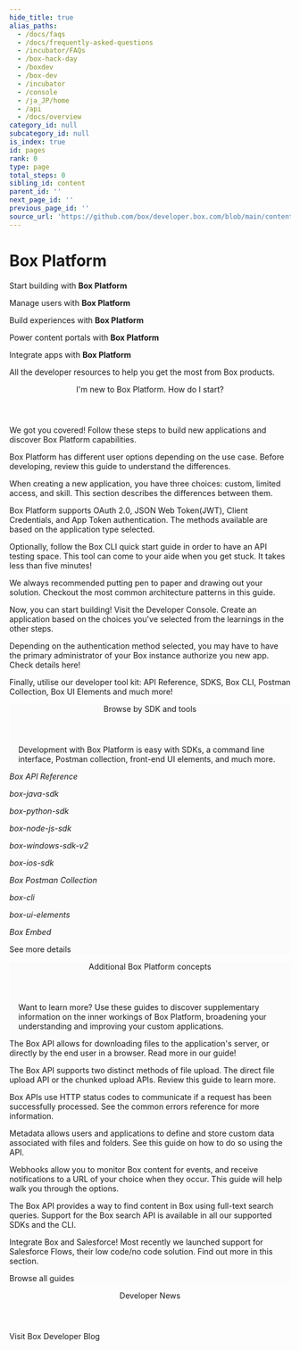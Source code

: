 ```yaml
---
hide_title: true
alias_paths:
  - /docs/faqs
  - /docs/frequently-asked-questions
  - /incubator/FAQs
  - /box-hack-day
  - /boxdev
  - /box-dev
  - /incubator
  - /console
  - /ja_JP/home
  - /api
  - /docs/overview
category_id: null
subcategory_id: null
is_index: true
id: pages
rank: 0
type: page
total_steps: 0
sibling_id: content
parent_id: ''
next_page_id: ''
previous_page_id: ''
source_url: 'https://github.com/box/developer.box.com/blob/main/content/pages/index.md'
---
```

# Box Platform

<Banner>

<BannerTitle>

Start building with **Box Platform**

</BannerTitle>

<BannerTitle>

Manage users with **Box Platform**

</BannerTitle>

<BannerTitle>

Build experiences with **Box Platform**

</BannerTitle>

<BannerTitle>

Power content portals with **Box Platform**

</BannerTitle>

<BannerTitle>

Integrate apps with **Box Platform**

</BannerTitle>

All the developer resources to help you get the most from Box products.

</Banner>

<!-- <Centered wide>

<Header to='/guides' centered>

Guides

</Header>

<GuidesList>

Get started, learn tips and tricks, and discover how to use the Box
Platform API with our comprehensive guides. Here are six of the most used
guides to get you started.

<GuideList href='/guides/authentication/'>

Authentication

</GuideList>

<GuideList href='/guides/cli/quick-start/'>

CLI Quick Start

</GuideList>

<GuideList href='/guides/tooling/postman/quick-start/'>

Postman Quick Start

</GuideList>

<GuideList href='/guides/api-calls/permissions-and-errors/common-errors/'>

Common Errors

</GuideList>

<GuideList href='/guides/api-calls/pagination/offset-based/'>

API Pagination

</GuideList>

<GuideList href='/guides/embed/ui-elements/'>

UI Elements

</GuideList>

</GuidesList>

<More to='/guides' right>

More Guides

</More>

</Centered>

 -->

<Centered wide id="start-with-box-platform" >

<Header centered>

I'm new to Box Platform. How do I start?

</Header>

We got you covered! Follow these steps to build
new applications and discover Box Platform capabilities.

<TileGrid>

<Tile type="users" title="1. Explore user types" href="/guides/getting-started/user-types/">

Box Platform has different user options depending on the use case.
Before developing, review this guide to understand the differences.

</Tile>

<Tile type="apps" title="2. Understand application types" href="/guides/applications/select/">

When creating a new application, you have three choices: custom, limited
access, and skill. This section describes the differences between them.

</Tile>

<Tile type="authentication" title="3. Learn authentication methods" href="/guides/authentication/select/">

Box Platform supports OAuth 2.0, JSON Web Token(JWT), Client
Credentials, and App Token authentication. The methods available are
based on the application type selected.

</Tile>

<Tile type="cli" title="4. Set up Box CLI" href="/guides/cli/quick-start/">

Optionally, follow the Box CLI quick start
guide in order to have an API testing space. This tool can come to your
aide when you get stuck. It takes less than five minutes!

</Tile>

<Tile type="architecture" title="5. Create an architecture pattern" href="/guides/getting-started/architecture-patterns/">

We always recommended putting pen to paper and drawing out your solution.
Checkout the most common architecture patterns in this guide.

</Tile>

<Tile type="create" title="6. Create the application" href="https://app.box.com/developers/console">

Now, you can start building! Visit the Developer Console. Create an
application based on the choices
you've selected from the learnings in the other steps.

</Tile>

<Tile type="authorize" title="7. Authorize the application" href="/guides/authorization/">

Depending on the authentication method selected, you may have to
have the primary administrator of your Box instance authorize
you new app. Check details here!

</Tile>

<Tile type="code" title="8. Start coding" href="#sdks-and-tools">

Finally, utilise our developer tool kit: API Reference,
SDKS, Box CLI, Postman Collection, Box UI Elements and much more!

</Tile>

</TileGrid>

</Centered>

<Centered wide>

<FeaturedBoard type="community" >

</FeaturedBoard>

</Centered>

<section id="sdks-and-tools" style="background-color: #FBFBFB;">

<div style="padding: 0 16px">

<Header centered>

Browse by SDK and tools

</Header>

Development with Box Platform is easy with SDKs,
a command line interface, Postman collection,
front-end UI elements, and much more.

</div>

<TileSlider>

<Tile type="box-orange" title="API Reference" href="/reference/">

  *Box API Reference*

</Tile>

<Tile type="java" title="Java SDK" href="https://github.com/box/box-java-sdk#readme">

  *box-java-sdk*

</Tile>

<Tile type="python" title="Python SDK" href="https://github.com/box/box-python-sdk#readme">

  *box-python-sdk*

</Tile>

<Tile type="node" title="Node.js SDK" href="https://github.com/box/box-node-sdk#readme">

  *box-node-js-sdk*

</Tile>

<Tile type="net" title=".NET SDK" href="https://github.com/box/box-windows-sdk-v2#readme">

  *box-windows-sdk-v2*

</Tile>

<Tile type="tool" title="iOS SDK" href="https://github.com/box/box-ios-sdk#readme">

  *box-ios-sdk*

</Tile>

<Tile type="tool" title="Postman collection" href="/guides/tooling/postman">

  *Box Postman Collection*

</Tile>

<Tile type="box-orange" title="Box CLI" href="/guides/cli/">

  *box-cli*

</Tile>

<Tile type="box-orange" title="Box UI Elements" href="/guides/embed/ui-elements/">

  *box-ui-elements*

</Tile>

<Tile type="box-orange" title="Box Embed" href="/guides/embed/box-embed/">

  *Box Embed*

</Tile>

</TileSlider>

<More to='/sdks-and-tools/' center>

See more details

</More>

</section>

<!-- <Dark>

<Centered wide>

<Header to='/sdks-and-tools' centered>

SDKS & Tools

</Header>

<SDKS>

Development with Box Platform is made easier with SDKs for your
programming language, a command line interface, front-end UI elements,
and much more.

<SDK language='python' href='https://github.com/box/box-python-sdk'>

Python SDK

</SDK>

<SDK language='java' href='https://github.com/box/box-java-sdk'>

Java SDK

</SDK>

<SDK language='node' href='https://github.com/box/box-node-sdk'>

Node SDK

</SDK>

<SDK language='dotnet' href='https://github.com/box/box-windows-sdk'>

Windows .NET SDK

</SDK>

<SDK language='cli' href='https://github.com/box/boxcli'>

Box CLI

</SDK>

<SDK language='uielements' href='https://github.com/box/box-ui-elements'>

UI Elements

</SDK>

</SDKS>

<More to='/sdks-and-tools' right>

More SDKs & Tools

</More>

</Centered>

</Dark>

 -->

<Centered wide>

<FeaturedBoard type="sampleCode" >

</FeaturedBoard>

</Centered>

<section id="additional-box-platform-concepts" style="background-color: #FBFBFB;">

<div style="padding: 0 16px">

<Header centered>

Additional Box Platform concepts

</Header>

Want to learn more?
Use these guides to discover supplementary information on the inner
workings of Box Platform, broadening your understanding and improving
your custom applications.

</div>

<TileSlider>

<Tile type="guide" title="Downloads" href="/guides/downloads/">

The Box API allows for downloading files to the application's
server, or directly by the end user in a browser. Read more in our guide!

</Tile>

<Tile type="guide" title="Uploads" href="/guides/uploads/">

The Box API supports two distinct methods of file upload.
The direct file upload API or the chunked upload APIs.
Review this guide to learn more.

</Tile>

<Tile type="guide" title="Common Errors" href="/guides/api-calls/permissions-and-errors/common-errors/">

Box APIs use HTTP status codes to communicate
if a request has been successfully processed.
See the common errors reference for more information.

</Tile>

<Tile type="guide" title="Metadata" href="/guides/metadata/">

Metadata allows users and applications to define and store custom data
associated with files and folders. See this guide on how to do so using
the API.

</Tile>

<Tile type="guide" title="Webhooks" href="/guides/webhooks/">

Webhooks allow you to monitor Box content for events,
and receive notifications to a URL of your choice when they occur.
This guide will help walk you through the options.

</Tile>

<Tile type="guide" title="Search" href="/guides/search/">

The Box API provides a way to find content in Box using full-text
search queries. Support for the Box search API is available
in all our supported SDKs and the CLI.

</Tile>

<Tile type="guide" title="Salesforce" href="/guides/tooling/salesforce-toolkit/">

Integrate Box and Salesforce! Most
recently we launched support for Salesforce Flows, their low code/no code
solution. Find out more in this section.

</Tile>

</TileSlider>

<More to='/guides/' center>

Browse all guides

</More>

</section>

<Centered wide>

<Header to='https://medium.com/box-developer-blog' centered>

Developer News

</Header>

<BlogCards >

</BlogCards>

<More to='https://medium.com/box-developer-blog' centered>

Visit Box Developer Blog

</More>

</Centered>